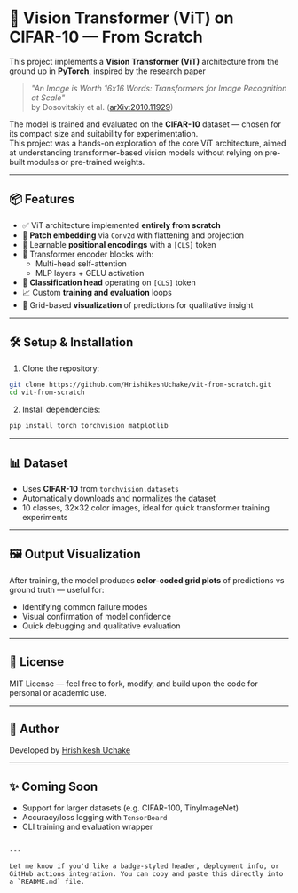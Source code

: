 # 🧠 Vision Transformer (ViT) on CIFAR-10 — From Scratch

This project implements a **Vision Transformer (ViT)** architecture from the ground up in **PyTorch**, inspired by the research paper  
> *"An Image is Worth 16x16 Words: Transformers for Image Recognition at Scale"*  
> by Dosovitskiy et al. ([arXiv:2010.11929](https://arxiv.org/abs/2010.11929))

The model is trained and evaluated on the **CIFAR-10** dataset — chosen for its compact size and suitability for experimentation.  
This project was a hands-on exploration of the core ViT architecture, aimed at understanding transformer-based vision models without relying on pre-built modules or pre-trained weights.

---

## 📦 Features

- ✅ ViT architecture implemented **entirely from scratch**
- 🔲 **Patch embedding** via `Conv2d` with flattening and projection
- 📍 Learnable **positional encodings** with a `[CLS]` token
- 🧠 Transformer encoder blocks with:
  - Multi-head self-attention
  - MLP layers + GELU activation
- 🔎 **Classification head** operating on `[CLS]` token
- 📈 Custom **training and evaluation** loops
- 🎨 Grid-based **visualization** of predictions for qualitative insight

---

## 🛠️ Setup & Installation

1. Clone the repository:

```bash
git clone https://github.com/HrishikeshUchake/vit-from-scratch.git
cd vit-from-scratch
````

2. Install dependencies:

```bash
pip install torch torchvision matplotlib
```

---

## 📊 Dataset

* Uses **CIFAR-10** from `torchvision.datasets`
* Automatically downloads and normalizes the dataset
* 10 classes, 32×32 color images, ideal for quick transformer training experiments

---

## 🖼️ Output Visualization

After training, the model produces **color-coded grid plots** of predictions vs ground truth — useful for:

* Identifying common failure modes
* Visual confirmation of model confidence
* Quick debugging and qualitative evaluation

---

## 📄 License

MIT License — feel free to fork, modify, and build upon the code for personal or academic use.

---

## 👤 Author

Developed by [Hrishikesh Uchake](https://github.com/HrishikeshUchake)

---

## ✨ Coming Soon

* Support for larger datasets (e.g. CIFAR-100, TinyImageNet)
* Accuracy/loss logging with `TensorBoard`
* CLI training and evaluation wrapper

```

---

Let me know if you'd like a badge-styled header, deployment info, or GitHub actions integration. You can copy and paste this directly into a `README.md` file.
```
